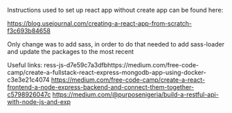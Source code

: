 Instructions used to set up react app without create app can be found here: 

https://blog.usejournal.com/creating-a-react-app-from-scratch-f3c693b84658

Only change was to add sass, in order to do that needed to add sass-loader and update the packages to the most recent


Useful links:
ress-js-d7e59c7a3dfbhttps://medium.com/free-code-camp/create-a-fullstack-react-express-mongodb-app-using-docker-c3e3e21c4074
                                                                                               https://medium.com/free-code-camp/create-a-react-frontend-a-node-express-backend-and-connect-them-together-c5798926047c 
                                                                                               https://medium.com/@purposenigeria/build-a-restful-api-with-node-js-and-exp